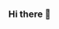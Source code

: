 ### Hi there 👋

<!--
**CarlosDianderas/CarlosDianderas** is a ✨ _special_ ✨ repository because its `README.md` (this file) appears on your GitHub profile.

I help developers reach their goals with my training and mentoring
